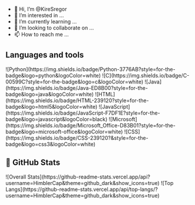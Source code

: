 - 👋 Hi, I’m @KireSregor
- 👀 I’m interested in ...
- 🌱 I’m currently learning ...
- 💞️ I’m looking to collaborate on ...
- 📫 How to reach me ...
  
<h2> Languages and tools</h2>
![Python](https://img.shields.io/badge/Python-3776AB?style=for-the-badge&logo=python&logoColor=white)
![C](https://img.shields.io/badge/C-00599C?style=for-the-badge&logo=c&logoColor=white)
![Java](https://img.shields.io/badge/Java-ED8B00?style=for-the-badge&logo=java&logoColor=white)
![HTML](https://img.shields.io/badge/HTML-239120?style=for-the-badge&logo=html5&logoColor=white)
![JavaScript](https://img.shields.io/badge/JavaScript-F7DF1E?style=for-the-badge&logo=javascript&logoColor=black)
![Microsoft](https://img.shields.io/badge/Microsoft_Office-D83B01?style=for-the-badge&logo=microsoft-office&logoColor=white)
![CSS](https://img.shields.io/badge/CSS-239120?&style=for-the-badge&logo=css3&logoColor=white)

<h2>👀 GitHub Stats</h2>
![Overall Stats](https://github-readme-stats.vercel.app/api?username=HimblerCap&theme=github_dark&show_icons=true)
![Top Langs](https://github-readme-stats.vercel.app/api/top-langs/?username=HimblerCap&theme=github_dark&show_icons=true)

<!---
KireSregor/KireSregor is a ✨ special ✨ repository because its `README.md` (this file) appears on your GitHub profile.
You can click the Preview link to take a look at your changes.
--->
